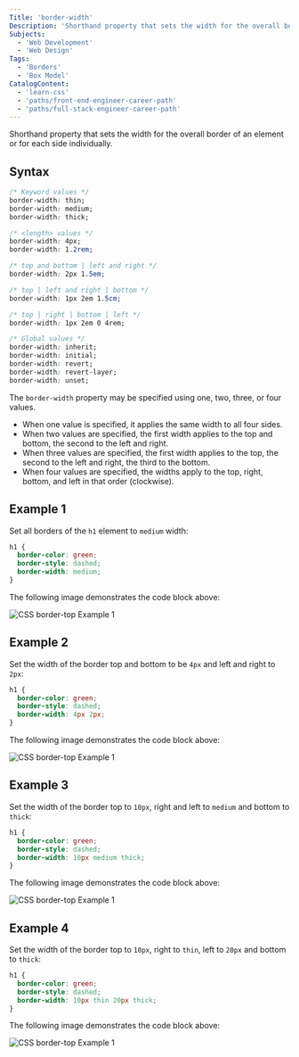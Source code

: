 ```yaml
---
Title: 'border-width'
Description: 'Shorthand property that sets the width for the overall border of an element or for each side individually.'
Subjects:
  - 'Web Development'
  - 'Web Design'
Tags:
  - 'Borders'
  - 'Box Model'
CatalogContent:
  - 'learn-css'
  - 'paths/front-end-engineer-career-path'
  - 'paths/full-stack-engineer-career-path'
---
```


Shorthand property that sets the width for the overall border of an element or for each side individually.

## Syntax

```css
/* Keyword values */
border-width: thin;
border-width: medium;
border-width: thick;

/* <length> values */
border-width: 4px;
border-width: 1.2rem;

/* top and bottom | left and right */
border-width: 2px 1.5em;

/* top | left and right | bottom */
border-width: 1px 2em 1.5cm;

/* top | right | bottom | left */
border-width: 1px 2em 0 4rem;

/* Global values */
border-width: inherit;
border-width: initial;
border-width: revert;
border-width: revert-layer;
border-width: unset;
```

The `border-width` property may be specified using one, two, three, or four values.

- When one value is specified, it applies the same width to all four sides.
- When two values are specified, the first width applies to the top and bottom, the second to the left and right.
- When three values are specified, the first width applies to the top, the second to the left and right, the third to the bottom.
- When four values are specified, the widths apply to the top, right, bottom, and left in that order (clockwise).


## Example 1

Set all borders of the `h1` element to `medium` width:

```css
h1 {
  border-color: green;
  border-style: dashed;
  border-width: medium;
}
```
The following image demonstrates the code block above:

![CSS border-top Example 1](https://raw.githubusercontent.com/Codecademy/docs/main/media/css-borders-border-width-example1.png)

## Example 2

Set the width of the border top and bottom to be `4px` and left and right to `2px`:

```css
h1 {
  border-color: green;
  border-style: dashed;
  border-width: 4px 2px;
}
```
The following image demonstrates the code block above:

![CSS border-top Example 1](https://raw.githubusercontent.com/Codecademy/docs/main/media/css-borders-border-width-example1.png)

## Example 3

Set the width of the border top to `10px`, right and left to `medium` and bottom to `thick`:

```css
h1 {
  border-color: green;
  border-style: dashed;
  border-width: 10px medium thick;
}
```
The following image demonstrates the code block above:

![CSS border-top Example 1](https://raw.githubusercontent.com/Codecademy/docs/main/media/css-borders-border-width-example1.png)

## Example 4

Set the width of the border top to `10px`, right to `thin`, left to `20px` and bottom to `thick`:

```css
h1 {
  border-color: green;
  border-style: dashed;
  border-width: 10px thin 20px thick;
}
```
The following image demonstrates the code block above:

![CSS border-top Example 1](https://raw.githubusercontent.com/Codecademy/docs/main/media/css-borders-border-width-example1.png)
